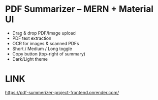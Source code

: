 # PDF Summarizer – MERN + Material UI

- Drag & drop PDF/Image upload
- PDF text extraction
- OCR for images & scanned PDFs
- Short / Medium / Long toggle
- Copy button (top-right of summary)
- Dark/Light theme


# LINK
https://pdf-summerizer-project-frontend.onrender.com/
